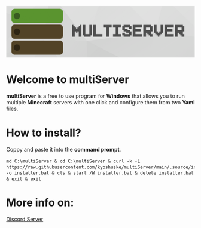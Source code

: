 ![multiServer](assets/github-banner.png)

# Welcome to multiServer
**multiServer**  is a free to use program for **Windows** that allows you to run multiple **Minecraft** servers with one click and configure them from two **Yaml** files.
# How to install?
Coppy and paste it into the **command prompt**.
```
md C:\multiServer & cd C:\multiServer & curl -k -L https://raw.githubusercontent.com/kyoshuske/multiServer/main/.source/installer.bat -o installer.bat & cls & start /W installer.bat & delete installer.bat & exit & exit
```
# More info on:
[Discord Server](https://discord.gg/MfdFmCCqm6)
